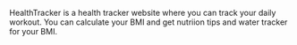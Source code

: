 HealthTracker is a health tracker website where you can track your daily workout. You can calculate your BMI and get nutriion tips and water tracker for your BMI. 
